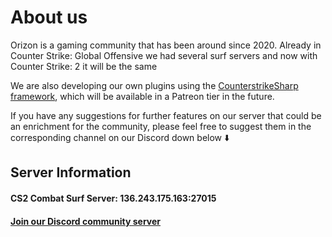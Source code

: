 # About us
Orizon is a gaming community that has been around since 2020.
Already in Counter Strike: Global Offensive we had several surf servers and now with Counter Strike: 2 it will be the same

We are also developing our own plugins using the [CounterstrikeSharp framework](https://github.com/roflmuffin/CounterStrikeSharp), which will be available in a Patreon tier in the future.

If you have any suggestions for further features on our server that could be an enrichment for the community, please feel free to suggest them in the corresponding channel on our Discord down below ⬇️

## Server Information
#### CS2 Combat Surf Server: 136.243.175.163:27015
#### [Join our Discord community server](https://discord.gg/jsXzXeJAkb)
